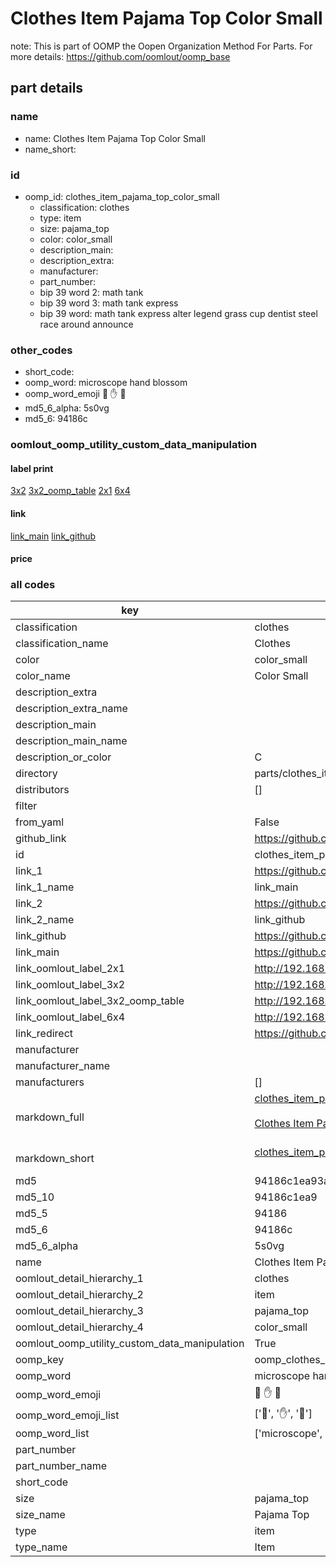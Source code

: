 # Clothes Item Pajama Top Color Small  

note: This is part of OOMP the Oopen Organization Method For Parts. For more details: https://github.com/oomlout/oomp_base

##  part details
  







### name
* name: Clothes Item Pajama Top Color Small
* name_short: 
### id
* oomp_id: clothes_item_pajama_top_color_small
  * classification: clothes
  * type: item
  * size: pajama_top
  * color: color_small
  * description_main: 
  * description_extra: 
  * manufacturer: 
  * part_number: 
  * bip 39 word 2: math tank
  * bip 39 word 3: math tank express
  * bip 39 word: math tank express alter legend grass cup dentist steel race around announce

### other_codes
* short_code: 
* oomp_word: microscope hand blossom
* oomp_word_emoji :microscope: :hand: :blossom:
* md5_6_alpha: 5s0vg
* md5_6: 94186c






### oomlout_oomp_utility_custom_data_manipulation
#### label print
[3x2](http://192.168.1.245:1112/?label=oomp%205s0vg)
[3x2_oomp_table](http://192.168.1.108:1112/?label=oomp%205s0vg)
[2x1](http://192.168.1.242:1112/?label=oomp%205s0vg)
[6x4](http://192.168.1.55:1112/?label=oomp%205s0vg)    

#### link

[link_main](https://github.com/oomlout/oomlout_oomp_version_1_messy/tree/main/parts/clothes_item_pajama_top_color_small) [link_github](https://github.com/oomlout/oomlout_oomp_version_1_messy/tree/main/parts/clothes_item_pajama_top_color_small)                             

#### price







### all codes 
| key | value |  
| --- | --- |  
| classification | clothes |  
| classification_name | Clothes |  
| color | color_small |  
| color_name | Color Small |  
| description_extra |  |  
| description_extra_name |  |  
| description_main |  |  
| description_main_name |  |  
| description_or_color | C  |  
| directory | parts/clothes_item_pajama_top_color_small |  
| distributors | [] |  
| filter |  |  
| from_yaml | False |  
| github_link | https://github.com/oomlout/oomlout_oomp_part_src/tree/main/parts/clothes_item_pajama_top_color_small |  
| id | clothes_item_pajama_top_color_small |  
| link_1 | https://github.com/oomlout/oomlout_oomp_version_1_messy/tree/main/parts/clothes_item_pajama_top_color_small |  
| link_1_name | link_main |  
| link_2 | https://github.com/oomlout/oomlout_oomp_version_1_messy/tree/main/parts/clothes_item_pajama_top_color_small |  
| link_2_name | link_github |  
| link_github | https://github.com/oomlout/oomlout_oomp_version_1_messy/tree/main/parts/clothes_item_pajama_top_color_small |  
| link_main | https://github.com/oomlout/oomlout_oomp_version_1_messy/tree/main/parts/clothes_item_pajama_top_color_small |  
| link_oomlout_label_2x1 | http://192.168.1.242:1112/?label=oomp%205s0vg |  
| link_oomlout_label_3x2 | http://192.168.1.245:1112/?label=oomp%205s0vg |  
| link_oomlout_label_3x2_oomp_table | http://192.168.1.108:1112/?label=oomp%205s0vg |  
| link_oomlout_label_6x4 | http://192.168.1.55:1112/?label=oomp%205s0vg |  
| link_redirect | https://github.com/oomlout/oomlout_oomp_version_1_messy/tree/main/parts/clothes_item_pajama_top_color_small |  
| manufacturer |  |  
| manufacturer_name |  |  
| manufacturers | [] |  
| markdown_full | [clothes_item_pajama_top_color_small](none)<br>[](none)<br>[Clothes Item Pajama Top Color Small](none)<br><br> |  
| markdown_short | [clothes_item_pajama_top_color_small](none)<br><br> |  
| md5 | 94186c1ea93a86b597bfc076a1b76c48 |  
| md5_10 | 94186c1ea9 |  
| md5_5 | 94186 |  
| md5_6 | 94186c |  
| md5_6_alpha | 5s0vg |  
| name | Clothes Item Pajama Top Color Small |  
| oomlout_detail_hierarchy_1 | clothes |  
| oomlout_detail_hierarchy_2 | item |  
| oomlout_detail_hierarchy_3 | pajama_top |  
| oomlout_detail_hierarchy_4 | color_small |  
| oomlout_oomp_utility_custom_data_manipulation | True |  
| oomp_key | oomp_clothes_item_pajama_top_color_small |  
| oomp_word | microscope hand blossom |  
| oomp_word_emoji | :microscope: :hand: :blossom: |  
| oomp_word_emoji_list | [':microscope:', ':hand:', ':blossom:'] |  
| oomp_word_list | ['microscope', 'hand', 'blossom'] |  
| part_number |  |  
| part_number_name |  |  
| short_code |  |  
| size | pajama_top |  
| size_name | Pajama Top |  
| type | item |  
| type_name | Item |  
